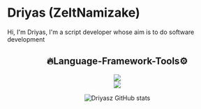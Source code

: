 # Driyas (ZeltNamizake)
Hi, I'm Driyas, I'm a script developer whose aim is to do software development
<div align="center">

## 🔥Language-Framework-Tools⚙

<p>
  <a href="https://skillicons.dev">
    <img src="https://skillicons.dev/icons?i=html,css,js,bootstrap,nodejs,python" />
    <br>
    <img src="https://skillicons.dev/icons?i=bash,git,github,vscode,ubuntu,windows" />
  </a>
</p>
</p>

![Driyasz GitHub stats](https://github-readme-stats.vercel.app/api?username=zeltnamizake&show_icons=true&theme=dark)
</div>
